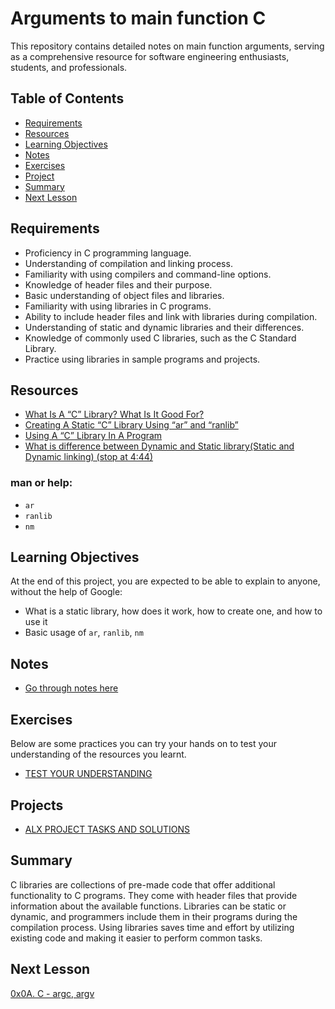 # Arguments to main function C
This repository contains detailed notes on main function arguments, serving as a comprehensive resource for software engineering enthusiasts, students, and professionals.

## Table of Contents
+ [Requirements](#requirements)
+ [Resources](#resources)
+ [Learning Objectives](#learning-objectives)
+ [Notes](#Notes)
+ [Exercises](#exercises)
+ [Project](#project)
+ [Summary](#summary)
+ [Next Lesson](#next-lesson)

## Requirements
+ Proficiency in C programming language.
+ Understanding of compilation and linking process.
+ Familiarity with using compilers and command-line options.
+ Knowledge of header files and their purpose.
+ Basic understanding of object files and libraries.
+ Familiarity with using libraries in C programs.
+ Ability to include header files and link with libraries during compilation.
+ Understanding of static and dynamic libraries and their differences.
+ Knowledge of commonly used C libraries, such as the C Standard Library.
+ Practice using libraries in sample programs and projects.


## Resources
+ [What Is A “C” Library? What Is It Good For?]()
+ [Creating A Static “C” Library Using “ar” and “ranlib”]()
+ [Using A “C” Library In A Program]()
+ [What is difference between Dynamic and Static library(Static and Dynamic linking) (stop at 4:44)]()

### man or help:
+ `ar`
+ `ranlib`
+ `nm`


## Learning Objectives
At the end of this project, you are expected to be able to explain to anyone, without the help of Google:
+ What is a static library, how does it work, how to create one, and how to use it
+ Basic usage of `ar`, `ranlib`, `nm`

## Notes
+ [Go through notes here](./notes.md)

## Exercises
Below are some practices you can try your hands on to test your understanding of the resources you learnt.
+ [TEST YOUR UNDERSTANDING](./exercises.md) 

## Projects
+ [ALX PROJECT TASKS AND SOLUTIONS](./projects.md)

## Summary
C libraries are collections of pre-made code that offer additional functionality to C programs. They come with header files that provide information about the available functions. Libraries can be static or dynamic, and programmers include them in their programs during the compilation process. Using libraries saves time and effort by utilizing existing code and making it easier to perform common tasks.

## Next Lesson
[0x0A. C - argc, argv](../)
